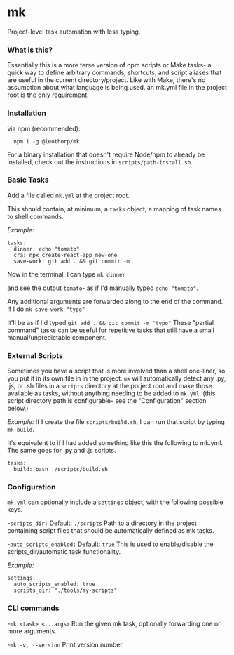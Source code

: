 # mk

Project-level task automation with less typing.

### What is this?

Essentially this is a more terse version of npm scripts or Make tasks-
a quick way to define arbitrary commands, shortcuts, and script aliases
that are useful in the current directory/project. Like with Make, there's no assumption about what language is being used. an mk.yml file in the project root is the only requirement.

### Installation

via npm (recommended):

```
  npm i -g @leothorp/mk
```

For a binary installation that doesn't require Node/npm to already be installed, check out the instructions in `scripts/path-install.sh`.

### Basic Tasks

Add a file called `mk.yml` at the project root.

This should contain, at minimum, a `tasks` object, a mapping of task names to shell commands. 

_Example:_
```
tasks:
  dinner: echo "tomato"
  cra: npx create-react-app new-one
  save-work: git add . && git commit -m
```

Now in the terminal, I can type
`mk dinner`

and see the output `tomato`- as if I'd manually typed `echo "tomato"`.

Any additional arguments are forwarded along to the end of the command.
If I do
```mk save-work "typo"```

It'll be as if I'd typed 
```git add . && git commit -m "typo"```
These "partial command" tasks can be useful for repetitive tasks that still have a small manual/unpredictable component.

### External Scripts

Sometimes you have a script that is more involved than a
shell one-liner, so you put it in its own file in in the project. `mk` will automatically detect any .py, .js, or .sh files in a `scripts` directory at the porject root and make those available as tasks, without anything needing to be added to `mk.yml`. 
(this script directory path is configurable- see the "Configuration" section below.)

_Example:_
If I create the file `scripts/build.sh`, I can run that script by typing `mk build`.

It's equivalent to if I had added something like this the following to mk.yml. The same goes
for .py and .js scripts.
```
tasks:
  build: bash ./scripts/build.sh
```

### Configuration

`mk.yml` can optionally include a `settings` object, with the
following possible keys.

-`scripts_dir:` Default: `./scripts`
  Path to a directory in the project containing script files that should be automatically defined as mk tasks.

-`auto_scripts_enabled:` Default: `true` 
  This is used to enable/disable the scripts_dir/automatic task functionality.

_Example:_
```
settings:
  auto_scripts_enabled: true 
  scripts_dir: "./tools/my-scripts"   
```

### CLI commands

-`mk <task> <...args>` Run the given mk task, optionally forwarding
one or more arguments.

-`mk -v, --version` Print version number.
